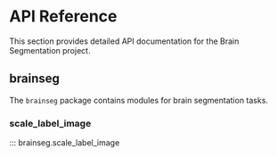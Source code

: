 # API Reference

This section provides detailed API documentation for the Brain Segmentation project.

## brainseg

The `brainseg` package contains modules for brain segmentation tasks.

### scale_label_image

::: brainseg.scale_label_image